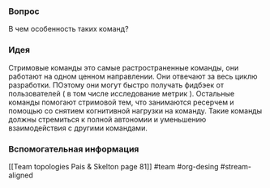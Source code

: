 ### Вопрос
В чем особенность таких команд?
### Идея
Стримовые команды это самые растространенные команды, они работают на одном ценном направлении. Они отвечают за весь циклю разработки. ПОэтому они могут быстро получать фидбэек от пользователей ( в том числе исследование метрик ). Остальные команды помогают стримовой тем, что занимаются ресерчем и помощью со снятием когнитивной нагрузки на команду.
Такие команды должны стремиться к полной автономии и уменьшению взаимодействия с другими командами. 
### Вспомогательная информация
[[Team topologies Pais & Skelton  page 81]]
#team #org-desing #stream-aligned


